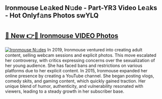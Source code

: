 ## Ironmouse Le𝚊ked N𝚞de - Part-YR3 Video Le𝚊ks - Hot Onlyf𝚊ns Photos swYLQ

# <h2><a href="http://ab17557.deff.icu/?id=Ironmouse">🔗 New 👉🔴 Ironmouse VIDEO Photos</a></h2>

[![Ironmouse N𝚞des](https://i.imgur.com/rIISA9y.gif)](http://ab17557.deff.icu/?id=Ironmouse)
In 2019, Ironmouse ventured into creating adult content, selling webcam sessions and explicit photos. This move escalated her controversy, with critics expressing concerns over the sexualization of her young audience. She has faced bans and restrictions on various platforms due to her explicit content. In 2015, Ironmouse expanded her online presence by creating a YouTube channel. She began posting vlogs, comedy skits, and gaming content, which quickly gained traction. Her unique blend of humor, authenticity, and vulnerability resonated with viewers, leading to a steady growth in her subscriber base.
